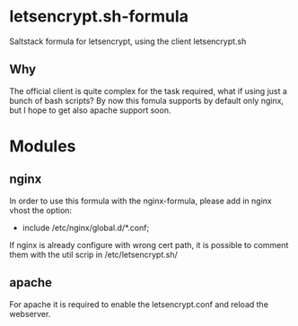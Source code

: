 # letsencrypt.sh-formula
Saltstack formula for letsencrypt, using the client letsencrypt.sh

## Why

The official client is quite complex for the task required, what if using just a bunch of bash scripts? 
By now this fomula supports by default only nginx, but I hope to get also apache support soon.

# Modules

## nginx
In order to use this formula with the nginx-formula, please add in nginx vhost the option:
 - include /etc/nginx/global.d/*.conf;

If nginx is already configure with wrong cert path, it is possible to comment them with the util scrip in /etc/letsencrypt.sh/

## apache
For apache it is required to enable the letsencrypt.conf and reload the webserver.
